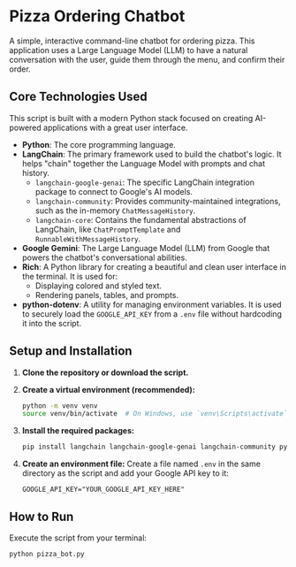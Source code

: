 # Pizza Ordering Chatbot

A simple, interactive command-line chatbot for ordering pizza. This application uses a Large Language Model (LLM) to have a natural conversation with the user, guide them through the menu, and confirm their order.

## Core Technologies Used

This script is built with a modern Python stack focused on creating AI-powered applications with a great user interface.

*   **Python**: The core programming language.
*   **LangChain**: The primary framework used to build the chatbot's logic. It helps "chain" together the Language Model with prompts and chat history.
    *   `langchain-google-genai`: The specific LangChain integration package to connect to Google's AI models.
    *   `langchain-community`: Provides community-maintained integrations, such as the in-memory `ChatMessageHistory`.
    *   `langchain-core`: Contains the fundamental abstractions of LangChain, like `ChatPromptTemplate` and `RunnableWithMessageHistory`.
*   **Google Gemini**: The Large Language Model (LLM) from Google that powers the chatbot's conversational abilities.
*   **Rich**: A Python library for creating a beautiful and clean user interface in the terminal. It is used for:
    *   Displaying colored and styled text.
    *   Rendering panels, tables, and prompts.
*   **python-dotenv**: A utility for managing environment variables. It is used to securely load the `GOOGLE_API_KEY` from a `.env` file without hardcoding it into the script.

## Setup and Installation

1.  **Clone the repository or download the script.**

2.  **Create a virtual environment (recommended):**
    ```bash
    python -m venv venv
    source venv/bin/activate  # On Windows, use `venv\Scripts\activate`
    ```

3.  **Install the required packages:**
    ```bash
    pip install langchain langchain-google-genai langchain-community python-dotenv rich
    ```

4.  **Create an environment file:**
    Create a file named `.env` in the same directory as the script and add your Google API key to it:
    ```
    GOOGLE_API_KEY="YOUR_GOOGLE_API_KEY_HERE"
    ```

## How to Run

Execute the script from your terminal:

```bash
python pizza_bot.py
```